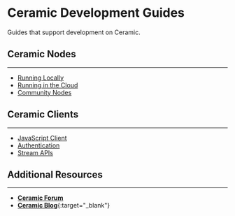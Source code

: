 # **Ceramic Development Guides**

Guides that support development on Ceramic.

## **Ceramic Nodes**
---

-  [Running Locally](../../build/cli/installation.md)
-  [Running in the Cloud](../../run/nodes/nodes.md)
-  [Community Nodes](../../run/nodes/available.md)

## **Ceramic Clients**
---

-  [JavaScript Client](../../reference/core-clients/ceramic-http.md)
-  [Authentication](../../reference/core-clients/did-jsonrpc.md)
-  [Stream APIs](../../reference/stream-programs/tile-document.md)


## **Additional Resources**
---

- [**Ceramic Forum**](https://forum.ceramic.network)
- [**Ceramic Blog**](https://blog.ceramic.network){:target="\_blank"}
